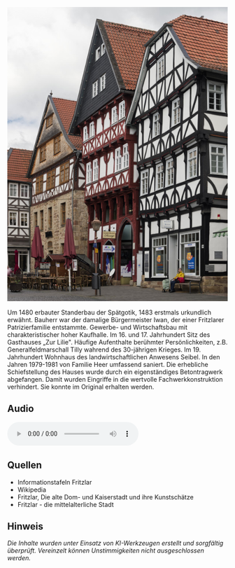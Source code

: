 ![Haus Seibel](./images/fritzlar/p10.jpg)

Um 1480 erbauter Standerbau der Spätgotik, 1483 erstmals urkundlich erwähnt.
Bauherr war der damalige Bürgermeister Iwan, der einer Fritzlarer Patrizierfamilie entstammte.
Gewerbe- und Wirtschaftsbau mit charakteristischer hoher Kaufhalle.
Im 16. und 17. Jahrhundert Sitz des Gasthauses „Zur Lilie". Häufige Aufenthalte berühmter Persönlichkeiten, z.B. Generalfeldmarschall Tilly wahrend des 30-jährigen Krieges.
Im 19. Jahrhundert Wohnhaus des landwirtschaftlichen Anwesens Seibel.
In den Jahren 1979-1981 von Familie Heer umfassend saniert.
Die erhebliche Schiefstellung des Hauses wurde durch ein eigenständiges Betontragwerk abgefangen. Damit wurden Eingriffe in die wertvolle Fachwerkkonstruktion verhindert. Sie konnte im Original erhalten werden.

## Audio

<audio controls class="full-width-audio">
  <source src="locales/fritzlar/de/p10.mp3" type="audio/mpeg">
  Dein Browser unterstützt kein Audioelement.
</audio>

## Quellen

- Informationstafeln Fritzlar
- Wikipedia
- Fritzlar, Die alte Dom- und Kaiserstadt und ihre Kunstschätze
- Fritzlar - die mittelalterliche Stadt

## Hinweis

_Die Inhalte wurden unter Einsatz von KI-Werkzeugen erstellt und sorgfältig überprüft. Vereinzelt können Unstimmigkeiten nicht ausgeschlossen werden._
